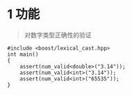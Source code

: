 # 1 功能
> 对数字类型正确性的验证

```
#include <boost/lexical_cast.hpp>
int main()
{
    assert(num_valid<double>("3.14"));
    assert(num_valid<int>("3.14"));
    assert(num_valid<int>("65535"));
}
```